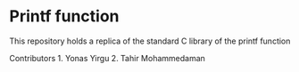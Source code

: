 # Printf function
This repository holds a replica of the standard C library of the printf function

Contributors
	1. Yonas Yirgu
	2. Tahir Mohammedaman

